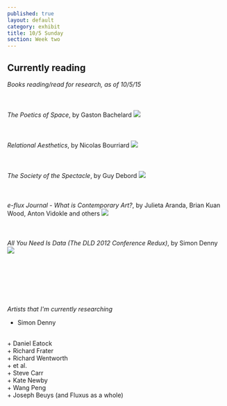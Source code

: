 ```yaml
---
published: true
layout: default
category: exhibit
title: 10/5 Sunday
section: Week two
---
```


## Currently reading

_Books reading/read for research, as of 10/5/15_
<br><br>
<br><br>
_The Poetics of Space_, by Gaston Bachelard
<img src="https://upload.wikimedia.org/wikipedia/en/f/fa/The_Poetics_of_Space_%28French_edition%29.jpg">
<br><br>
<br><br>
_Relational Aesthetics_, by Nicolas Bourriard
<img src="http://hyperallergic.com/wp-content/uploads/2011/02/Relational_Aesthetics.jpg">
<br><br>
<br><br>
_The Society of the Spectacle_, by Guy Debord
<img src="https://upload.wikimedia.org/wikipedia/en/f/f9/The_Society_of_the_Spectacle_%28original_French_edition%29.jpg">
<br><br>
<br><br>
_e-flux Journal - What is Contemporary Art?_, by Julieta Aranda, Brian Kuan Wood, Anton Vidokle and others
<img src="http://www.sternberg-press.com/files/book/175/e-flux_journal_whatiscontemporaryart_cover_364.jpg">
<br><br>
<br><br>
_All You Need Is Data (The DLD 2012 Conference Redux)_, by Simon Denny
<img src="https://cdn.shopify.com/s/files/1/0181/3055/products/IMG_0616_grande.jpg?v=1386024196">
<br><br>
<br><br>
<br><br>
<br><br>
_Artists that I'm currently researching_
<br>
+ Simon Denny
 <br>
+ Daniel Eatock
 <br>
+ Richard Frater
 <br>
+ Richard Wentworth
 <br>
+ et al.
 <br>
+ Steve Carr
 <br>
+ Kate Newby
 <br>
+ Wang Peng
 <br>
+ Joseph Beuys (and Fluxus as a whole)
